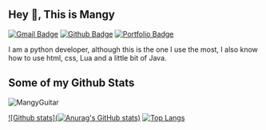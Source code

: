 ## Hey 👋, This is Mangy
[![Gmail Badge](https://img.shields.io/badge/-lalaguna2612@gmail.com-c14438?style=flat&logo=Gmail&logoColor=white&link=mailto:lalaguna2612@gmail.com)](mailto:lalaguna2612@gmail.com) [![Github Badge](https://img.shields.io/badge/-MangyGuitar-grey?style=flat&logo=github&logoColor=white&link=https://github.com/MangyGuitar/)](https://www.github.com/MangyGuitar/) [![Portfolio Badge](https://img.shields.io/badge/portfolio-web-blue?style=flat&link=https://mangy.netlify.app//)](https://mangy.netlify.app//) <p align='left'>I am a python developer, although this is the one I use the most, I also know how to use html, css, Lua and a little bit of Java.</p>
## Some of my Github Stats
<p align=left> <img src=https://komarev.com/ghpvc/?username=MangyGuitar alt=MangyGuitar /> </p>

[![Github stats](![Anurag's GitHub stats](https://github-readme-stats.vercel.app/api?username=MangyGuitar&show_icons=true&theme=radical))](https://github.com/MangyGuitar/github-readme-stats)
[![Top Langs](https://github-readme-stats.vercel.app/api/top-langs/?username=MangyGuitar&layout=compact)](https://github.com/MangyGuitar/github-readme-stats)
